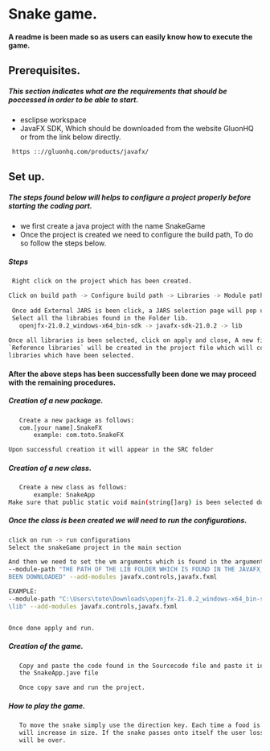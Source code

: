 # Snake game.
#### A readme is been made so as users can easily know how to execute the game.

## Prerequisites.
##### This section indicates what are the requirements that should be poccessed in order to be able to start.
 - esclipse workspace
 - JavaFX SDK, Which should be downloaded from the website GluonHQ or from the link below directly.
 ```sh 
  https :://gluonhq.com/products/javafx/ 
```

## Set up.
##### The steps found below will helps to configure a project properly before starting the coding part. 

- we first create a java project with the name SnakeGame
- Once the project is created we need to configure the build path, To do so follow the steps below.

##### Steps
 ```sh 
  Right click on the project which has been created.

 Click on build path -> Configure build path -> Libraries -> Module path -> Add External JARS
  
  Once add External JARS is been click, a JARS selection page will pop up
  Select all the librabies found in the Folder lib.
    openjfx-21.0.2_windows-x64_bin-sdk -> javafx-sdk-21.0.2 -> lib
    
Once all libraries is been selected, click on apply and close, A new file name 
`Reference libraries` will be created in the project file which will contained all the
libraries which have been selected.
```

#### After the above steps has been successfully been done we may proceed with the remaining procedures.

##### Creation of a new package.
 ```sh 
    Create a new package as follows:
    com.[your name].SnakeFX
        example: com.toto.SnakeFX

Upon successful creation it will appear in the SRC folder
```

##### Creation of a new class.
 ```sh 
    Create a new class as follows:
        example: SnakeApp
Make sure that public static void main(string[]arg) is been selected during the creation.
```


##### Once the class is been created we will need to run the configurations.
 ```sh 
 click on run -> run configurations
 Select the snakeGame project in the main section
 
 And then we need to set the vm arguments which is found in the argument section.
 --module-path "THE PATH OF THE LIB FOLDER WHICH IS FOUND IN THE JAVAFX_SDK WHICH HAS 
 BEEN DOWNLOADED" --add-modules javafx.controls,javafx.fxml
 
 EXAMPLE:
 --module-path "C:\Users\toto\Downloads\openjfx-21.0.2_windows-x64_bin-sdk\javafx-sdk-21.0.2
 \lib" --add-modules javafx.controls,javafx.fxml


 Once done apply and run.
```


##### Creation of the game.
 ```sh 
    Copy and paste the code found in the Sourcecode file and paste it in 
    the SnakeApp.jave file

    Once copy save and run the project.
```


##### How to play the game.
 ```sh 
    To move the snake simply use the direction key. Each time a food is been eat the snake 
    will increase in size. If the snake passes onto itself the user losses and the game
    will be over.
```
